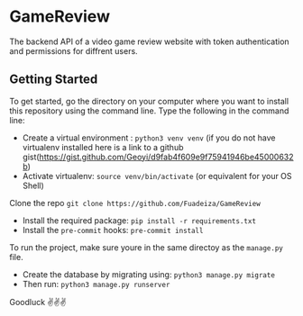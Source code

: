 # GameReview

The backend API of a video game review website with token authentication and permissions for diffrent users.




## Getting Started


To get started, go the directory on your computer where you want to install this
repository using the command line. Type the following in the command line:



- Create a virtual environment : `python3 venv venv` (if you do not have virtualenv installed here is a link to a github gist(https://gist.github.com/Geoyi/d9fab4f609e9f75941946be45000632b)
- Activate virtualenv: `source venv/bin/activate` (or equivalent for your OS Shell)


Clone the repo `git clone https://github.com/Fuadeiza/GameReview`



- Install the required package: `pip install -r requirements.txt`
- Install the `pre-commit` hooks: `pre-commit install`



To run the project, make sure youre in the same directoy as the `manage.py` file.

- Create the database by migrating using: `python3 manage.py migrate`
- Then run: `python3 manage.py runserver`




Goodluck ✌️✌️✌️
